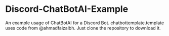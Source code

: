 # Discord-ChatBotAI-Example
An example usage of ChatBotAI for a Discord Bot.
chatbottemplate.template uses code from @ahmadfaizalbh.
Just clone the repository to download it.
